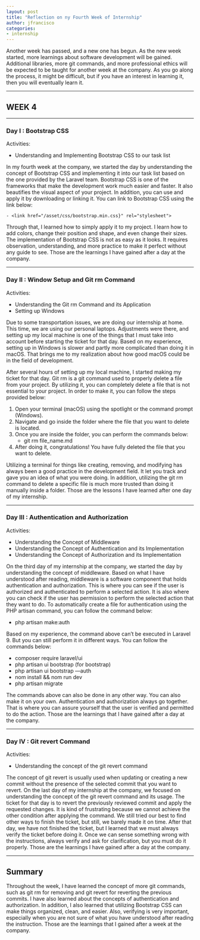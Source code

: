 ```yaml
---
layout: post
title: "Reflection on ny Fourth Week of Internship"
author: jfrancisco
categories:
- internship
---
```


Another week has passed, and a new one has begun. As the new week started, more learnings about software development will be gained. Additional libraries, more git commands, and more professional ethics will be expected to be taught for another week at the company. As you go along the process, it might be difficult, but if you have an interest in learning it, then you will eventually learn it.
<hr>

## WEEK 4
<hr>

### Day I : Bootstrap CSS
Activities:
- Understanding and Implementing Bootstrap CSS to our task list

In my fourth week at the company, we started the day by understanding the concept of Bootstrap CSS and implementing it into our task list based on the one provided by the Laravel team. Bootstrap CSS is one of the frameworks that make the development work much easier and faster. It also beautifies the visual aspect of your project. In addition, you can use and apply it by downloading or linking it. You can link to Bootstrap CSS using the link below:

    - <link href="/asset/css/bootstrap.min.css}" rel="stylesheet">

Through that, I learned how to simply apply it to my project. I learn how to add colors, change their position and shape, and even change their sizes. The implementation of Bootstrap CSS is not as easy as it looks. It requires observation, understanding, and more practice to make it perfect without any guide to see. Those are the learnings I have gained after a day at the company.

<hr>

### Day II : Window Setup and Git rm Command
Activities:
- Understanding the Git rm Command and its Application
- Setting up Windows

Due to some transportation issues, we are doing our internship at home. This time, we are using our personal laptops. Adjustments were there, and setting up my local machine is one of the things that I must take into account before starting the ticket for that day. Based on my experience, setting up in Windows is slower and partly more complicated than doing it in macOS. That brings me to my realization about how good macOS could be in the field of development.

After several hours of setting up my local machine, I started making my ticket for that day. Git rm is a git command used to properly delete a file from your project. By utilizing it, you can completely delete a file that is not essential to your project. In order to make it, you can follow the steps provided below:

1. Open your terminal (macOS) using the spotlight or the command prompt (Windows).
2. Navigate and go inside the folder where the file that you want to delete is located.
3. Once you are inside the folder, you can perform the commands below:
    - git rm file_name.md
4. After doing it, congratulations! You have fully deleted the file that you want to delete.

Utilizing a terminal for things like creating, removing, and modifying has always been a good practice in the development field. It let you track and gave you an idea of what you were doing. In addition, utilizing the git rm command to delete a specific file is much more trusted than doing it manually inside a folder. Those are the lessons I have learned after one day of my internship.

<hr>

### Day III : Authentication and Authorization
Activities:
- Understanding the Concept of Middleware
- Understanding the Concept of Authentication and its Implementation
- Understanding the Concept of Authorization and its Implementation

On the third day of my internship at the company, we started the day by understanding the concept of middleware. Based on what I have understood after reading, middleware is a software component that holds authentication and authorization. This is where you can see if the user is authorized and authenticated to perform a selected action. It is also where you can check if the user has permission to perform the selected action that they want to do. To automatically create a file for authentication using the PHP artisan command, you can follow the command below:

- php artisan make:auth

Based on my experience, the command above can’t be executed in Laravel 9. But you can still perform it in different ways. You can follow the commands below:
- composer require laravel/ui
- php artisan ui bootstrap (for bootstrap)
- php artisan ui bootstrap —auth
- nom install && nom run dev
- php artisan migrate

The commands above can also be done in any other way. You can also make it on your own. Authentication and authorization always go together. That is where you can assure yourself that the user is verified and permitted to do the action. Those are the learnings that I have gained after a day at the company.

<hr>

### Day IV : Git revert Command
Activities:
- Understanding the concept of the git revert command

The concept of git revert is usually used when updating or creating a new commit without the presence of the selected commit that you want to revert. On the last day of my internship at the company, we focused on understanding the concept of the git revert command and its usage. The ticket for that day is to revert the previously reviewed commit and apply the requested changes. It is kind of frustrating because we cannot achieve the other condition after applying the command. We still tried our best to find other ways to finish the ticket, but still, we barely made it on time. After that day, we have not finished the ticket, but I learned that we must always verify the ticket before doing it. Once we can sense something wrong with the instructions, always verify and ask for clarification, but you must do it properly. Those are the learnings I have gained after a day at the company.
<hr>

## Summary
Throughout the week, I have learned the concept of more git commands, such as git rm for removing and git revert for reverting the previous commits. I have also learned about the concepts of authentication and authorization. In addition, I also learned that utilizing Bootstrap CSS can make things organized, clean, and easier. Also, verifying is very important, especially when you are not sure of what you have understood after reading the instruction. Those are the learnings that I gained after a week at the company.
